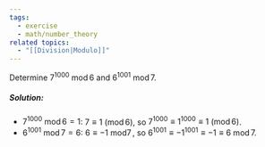 ```yaml
---
tags:
  - exercise
  - math/number_theory
related topics:
  - "[[Division|Modulo]]"
---
```

Determine $7^{1000}\ \operatorname{mod} 6$ and $6^{1001}\ \operatorname{mod}7$.
##### Solution:
- $7^{1000}\ \operatorname{mod} 6 = 1$:
	$7\equiv 1\ (\operatorname{mod}6)$, so $7^{1000}\equiv 1^{1000}\equiv 1\ (\operatorname{mod} 6)$.
- $6^{1001} \ \operatorname{mod} 7 = 6$:
	$6 \equiv -1\ \operatorname{mod 7}$, so $6^{1001} \equiv -1^{1001} \equiv -1 \equiv 6\ \operatorname{mod} 7$.